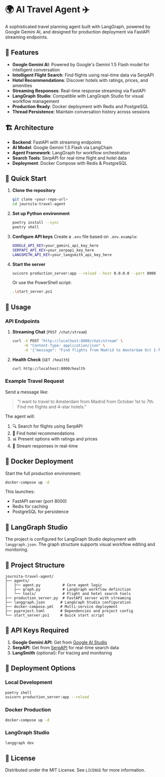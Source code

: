 # 🌍 AI Travel Agent ✈️

A sophisticated travel planning agent built with LangGraph, powered by Google Gemini AI, and designed for production deployment via FastAPI streaming endpoints.

## 🚀 Features

- **Google Gemini AI**: Powered by Google's Gemini 1.5 Flash model for intelligent conversation
- **Intelligent Flight Search**: Find flights using real-time data via SerpAPI
- **Hotel Recommendations**: Discover hotels with ratings, prices, and amenities
- **Streaming Responses**: Real-time response streaming via FastAPI
- **LangGraph Studio**: Compatible with LangGraph Studio for visual workflow management
- **Production Ready**: Docker deployment with Redis and PostgreSQL
- **Thread Persistence**: Maintain conversation history across sessions

## 🏗️ Architecture

- **Backend**: FastAPI with streaming endpoints
- **AI Model**: Google Gemini 1.5 Flash via LangChain
- **Agent Framework**: LangGraph for workflow orchestration
- **Search Tools**: SerpAPI for real-time flight and hotel data
- **Deployment**: Docker Compose with Redis & PostgreSQL

## 🚀 Quick Start

1. **Clone the repository**
   ```bash
   git clone <your-repo-url>
   cd journita-travel-agent
   ```

2. **Set up Python environment**
   ```bash
   poetry install --sync
   poetry shell
   ```

3. **Configure API keys**
   Create a `.env` file based on `.env.example`:
   ```bash
   GOOGLE_API_KEY=your_gemini_api_key_here
   SERPAPI_API_KEY=your_serpapi_key_here
   LANGSMITH_API_KEY=your_langsmith_api_key_here
   ```

4. **Start the server**
   ```bash
   uvicorn production_server:app --reload --host 0.0.0.0 --port 8000
   ```

   Or use the PowerShell script:
   ```bash
   .\start_server.ps1
   ```

## 🔧 Usage

### API Endpoints

1. **Streaming Chat** (`POST /chat/stream`)
   ```bash
   curl -X POST "http://localhost:8000/chat/stream" \
        -H "Content-Type: application/json" \
        -d '{"message": "Find flights from Madrid to Amsterdam Oct 1-7", "thread_id": "user123"}'
   ```

2. **Health Check** (`GET /health`)
   ```bash
   curl http://localhost:8000/health
   ```

### Example Travel Request
Send a message like:
> "I want to travel to Amsterdam from Madrid from October 1st to 7th. Find me flights and 4-star hotels."

The agent will:
1. 🔍 Search for flights using SerpAPI
2. 🏨 Find hotel recommendations  
3. 📊 Present options with ratings and prices
4. 💬 Stream responses in real-time

## 🐋 Docker Deployment

Start the full production environment:
```bash
docker-compose up -d
```

This launches:
- FastAPI server (port 8000)
- Redis for caching
- PostgreSQL for persistence

## 🎨 LangGraph Studio

The project is configured for LangGraph Studio deployment with `langgraph.json`. The graph structure supports visual workflow editing and monitoring.

## 📁 Project Structure

```
journita-travel-agent/
├── agents/
│   ├── agent.py          # Core agent logic
│   ├── graph.py          # LangGraph workflow definition
│   └── tools/            # Flight and hotel search tools
├── production_server.py  # FastAPI server with streaming
├── langgraph.json       # LangGraph Studio configuration
├── docker-compose.yml   # Multi-service deployment
├── pyproject.toml       # Dependencies and project config
└── start_server.ps1     # Quick start script
```

## 🔑 API Keys Required

1. **Google Gemini API**: Get from [Google AI Studio](https://makersuite.google.com/app/apikey)
2. **SerpAPI**: Get from [SerpAPI](https://serpapi.com/) for real-time search data
3. **LangSmith** (optional): For tracing and monitoring

## 🚀 Deployment Options

### Local Development
```bash
poetry shell
uvicorn production_server:app --reload
```

### Docker Production
```bash
docker-compose up -d
```

### LangGraph Studio
```bash
langgraph dev
```

## 📝 License

Distributed under the MIT License. See `LICENSE` for more information.
